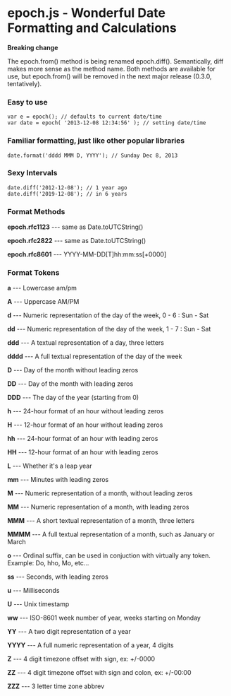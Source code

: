 epoch.js - Wonderful Date Formatting and Calculations
=====================================================

**Breaking change**

The epoch.from() method is being renamed epoch.diff().  Semantically, diff makes more sense as the method name.  Both methods are available for use, but epoch.from() will be removed in the next major release (0.3.0, tentatively).

### Easy to use

	var e = epoch(); // defaults to current date/time
	var date = epoch( '2013-12-08 12:34:56' ); // setting date/time

### Familiar formatting, just like other popular libraries

	date.format('dddd MMM D, YYYY'); // Sunday Dec 8, 2013

### Sexy Intervals

	date.diff('2012-12-08'); // 1 year ago
	date.diff('2019-12-08'); // in 6 years

### Format Methods

**epoch.rfc1123** --- same as Date.toUTCString()

**epoch.rfc2822** --- same as Date.toUTCString()

**epoch.rfc8601** --- YYYY-MM-DD[T]hh:mm:ss[+0000]

### Format Tokens

**a** --- Lowercase am/pm

**A** --- Uppercase AM/PM

**d** --- Numeric representation of the day of the week, 0 - 6 : Sun - Sat

**dd** --- Numeric representation of the day of the week, 1 - 7 : Sun - Sat

**ddd** --- A textual representation of a day, three letters

**dddd** --- A full textual representation of the day of the week

**D** --- Day of the month without leading zeros

**DD** --- Day of the month with leading zeros

**DDD** --- The day of the year (starting from 0)

**h** --- 24-hour format of an hour without leading zeros

**H** --- 12-hour format of an hour without leading zeros

**hh** --- 24-hour format of an hour with leading zeros

**HH** --- 12-hour format of an hour with leading zeros

**L** --- Whether it's a leap year

**mm** --- Minutes with leading zeros

**M** --- Numeric representation of a month, without leading zeros

**MM** --- Numeric representation of a month, with leading zeros

**MMM** --- A short textual representation of a month, three letters

**MMMM** --- A full textual representation of a month, such as January or March

**o** --- Ordinal suffix, can be used in conjuction with virtually any token. Example: Do, hho, Mo, etc...

**ss** --- Seconds, with leading zeros

**u** --- Milliseconds

**U** --- Unix timestamp

**ww** --- ISO-8601 week number of year, weeks starting on Monday

**YY** --- A two digit representation of a year

**YYYY** --- A full numeric representation of a year, 4 digits

**Z** --- 4 digit timezone offset with sign, ex: +/-0000

**ZZ** --- 4 digit timezone offset with sign and colon, ex: +/-00:00

**ZZZ** --- 3 letter time zone abbrev